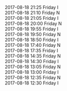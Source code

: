 2017-08-18 21:25 Friday  I  
2017-08-18 21:10 Friday  N  
2017-08-18 21:05 Friday  I  
2017-08-18 20:00 Friday  N  
2017-08-18 19:55 Friday  I  
2017-08-18 19:50 Friday  N  
2017-08-18 18:50 Friday  I  
2017-08-18 17:40 Friday  N  
2017-08-18 17:35 Friday  I  
2017-08-18 14:35 Friday  N  
2017-08-18 14:30 Friday  I  
2017-08-18 13:05 Friday  N  
2017-08-18 13:00 Friday  I  
2017-08-18 12:35 Friday  N  
2017-08-18 12:30 Friday  I  
